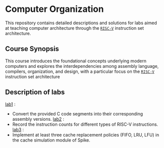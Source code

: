 # Computer Organization
This repository contains detailed descriptions and solutions for labs aimed at teaching computer architecture through the [`RISC-V`](https://github.com/riscv-collab/riscv-gnu-toolchain) instruction set architecture.

## Course Synopsis
This course introduces the foundational concepts underlying modern computers and explores the interdependencies among assembly language, compilers, organization, and design, with a particular focus on the [`RISC-V`](https://github.com/riscv-collab/riscv-gnu-toolchain) instruction set architecture

## Description of labs
[lab1](https://github.com/jason810496/Computer-Organization/tree/main/lab1) :
- Convert the provided C code segments into their corresponding assembly versions.
[lab2](https://github.com/jason810496/Computer-Organization/tree/main/lab2) :
- Record the instruction counts for different types of RISC-V instructions.
[lab3](https://github.com/jason810496/Computer-Organization/tree/main/lab3) :
- Implement at least three cache replacement policies (FIFO, LRU, LFU) in the cache simulation module of Spike.
